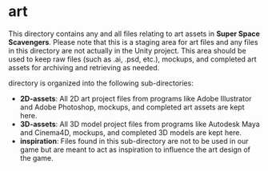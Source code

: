 <h1>art</h1>
<p>This directory contains any and all files relating to art assets in <strong>Super Space Scavengers</strong>. Please note that this is a staging area for art files and any files in this directory are not actually in the Unity project. This area should be used to keep raw files (such as .ai, .psd, etc.), mockups, and completed art assets for archiving and retrieving as needed.</p>
<p>directory is organized into the following sub-directories:
<ul>
  <li><strong>2D-assets</strong>: All 2D art project files from programs like Adobe Illustrator and Adobe Photoshop, mockups, and completed art assets are kept here.</li>
  <li><strong>3D-assets</strong>: All 3D model project files from programs like Autodesk Maya and Cinema4D, mockups, and completed 3D models are kept here.
  </li>
  <li><strong>inspiration</strong>: Files found in this sub-directory are not to be used in our game but are meant to act as inspiration to influence the art design of the game.
  </li>
</ul>
</p>